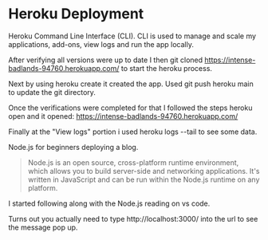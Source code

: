 # Heroku Deployment

Heroku Command Line Interface (CLI). CLI is used to manage and scale my applications, add-ons, view logs and run the app locally.

After verifying all versions were up to date I then git cloned https://intense-badlands-94760.herokuapp.com/ to start the heroku process.

Next by using heroku create it created the app. Used git push heroku main to update the git directory.

Once the verifications were completed for that I followed the steps heroku open and it opened: https://intense-badlands-94760.herokuapp.com/

Finally at the "View logs" portion i used heroku logs --tail to see some data.

Node.js for beginners deploying a blog.

> Node.js is an open source, cross-platform runtime environment, which allows you to build server-side and networking applications. It's written in JavaScript and can be run within the Node.js runtime on any platform.

I started following along with the Node.js reading on vs code.

Turns out you actually need to type http://localhost:3000/ into the url to see the message pop up.
